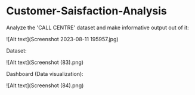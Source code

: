 # Customer-Saisfaction-Analysis

Analyze the 'CALL CENTRE' dataset and make informative output out of it:

![Alt text](Screenshot 2023-08-11 195957.jpg)



Dataset:

![Alt text](Screenshot (83).png)



Dashboard (Data visualization):

![Alt text](Screenshot (84).png)



